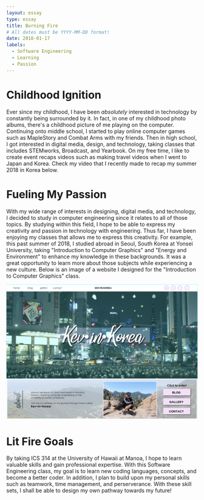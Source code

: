 ```yaml
---
layout: essay
type: essay
title: Burning Fire
# All dates must be YYYY-MM-DD format!
date: 2018-01-17
labels:
  - Software Engineering
  - Learning
  - Passion
---
```


# Childhood Ignition 
Ever since my childhood, I have been *absolutely* interested in technology by constantly being surrounded by it. In fact, in one of my childhood photo albums, there's a childhood picture of me playing on the computer. Continuing onto middle school, I started to play online computer games such as MapleStory and Combat Arms with my friends. Then in high school, I got interested in digital media, design, and technology, taking classes that includes STEMworks, Broadcast, and Yearbook. On my free time, I like to create event recaps videos such as making travel videos when I went to Japan and Korea. Check my video that I recently made to recap my summer 2018 in Korea below. 

<div class="ui embed" data-source="youtube" data-id="Cc3G45W2YXA" >
</div>

# Fueling My Passion
With my wide range of interests in designing, digital media, and technology, I decided to study in computer engineering since it relates to all of those topics. By studying within this field, I hope to be able to express my creativity and passion in technology with engineering. Thus far, I have been enjoying my classes that allows me to express this creativity. For example, this past summer of 2018, I studied abroad in Seoul, South Korea at Yonsei University, taking "Introduction to Computer Graphics" and "Energy and Environment" to enhance my knowledge in these backgrounds. It was a great opportunity to learn more about those subjects while experiencing a new culture. Below is an image of a website I designed for the "Introduction to Computer Graphics" class. 

<img class="ui large middle floated rounded image" src="../images/websiteblog.png">

# Lit Fire Goals
By taking ICS 314 at the University of Hawaii at Manoa, I hope to learn valuable skills and gain professional expertise. With this Software Engineering class, my goal is to learn new coding languages, concepts, and become a better coder. In addition, I plan to build upon my personal skills such as teamwork, time management, and perserverance. With these skill sets, I shall be able to design my own pathway towards my future!
